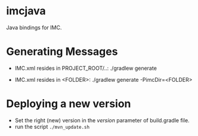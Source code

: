 imcjava
=======

Java bindings for IMC.

# Generating Messages

* IMC.xml resides in PROJECT_ROOT/..:
./gradlew generate

* IMC.xml resides in \<FOLDER\>:
./gradlew generate -PimcDir=\<FOLDER\>

# Deploying a new version

* Set the right (new) version in the *version* parameter of build.gradle file.
* run the script ```./mvn_update.sh```
